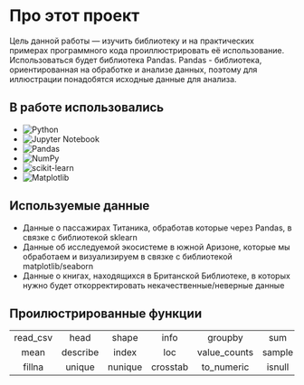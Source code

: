 # Про этот проект

Цель данной работы — изучить библиотеку и на практических примерах программного кода проиллюстрировать её использование. Использоваться будет библиотека Pandas. Pandas - библиотека, ориентированная на обработке и анализе данных, поэтому для иллюстрации понадобятся исходные данные для анализа.  

## В работе использовались
- ![Python](https://img.shields.io/badge/python-3670A0?style=for-the-badge&logo=python&logoColor=ffdd54)
- ![Jupyter Notebook](https://img.shields.io/badge/jupyter-%23FA0F00.svg?style=for-the-badge&logo=jupyter&logoColor=white)
- ![Pandas](https://img.shields.io/badge/pandas-%23150458.svg?style=for-the-badge&logo=pandas&logoColor=white)
- ![NumPy](https://img.shields.io/badge/numpy-%23013243.svg?style=for-the-badge&logo=numpy&logoColor=white)
- ![scikit-learn](https://img.shields.io/badge/scikit--learn-%23F7931E.svg?style=for-the-badge&logo=scikit-learn&logoColor=white)
- ![Matplotlib](https://img.shields.io/badge/Matplotlib-%23ffffff.svg?style=for-the-badge&logo=Matplotlib&logoColor=black)

## Используемые данные

- Данные о пассажирах Титаника, обработав которые через Pandas, в связке с библиотекой sklearn
- Данные об исследуемой экосистеме в южной Аризоне, которые мы обработаем и визуализируем в связке с библиотекой matplotlib/seaborn
- Данные о книгах, находящихся в Британской Библиотеке, в которых нужно будет откорректировать некачественные/неверные данные

## Проилюстрированные функции
<table>
    <tr><td><center>read_csv</center></td><td><center>head</center></td>
    <td><center>shape</center></td><td><center>info</center></td>
    <td><center>groupby</center></td><td><center>sum</center></td>
    <td><center>sort_values</center></td><td><center>tail</center></td></tr>
    <tr><td><center>mean</center></td><td><center>describe</center></td>
    <td><center>index</center></td><td><center>loc</center></td>
    <td><center>value_counts</center></td><td><center>sample</center></td>
    <td><center>to_datetime</center></td><td><center>dropna</center></td></tr>
    <tr><td><center>fillna</center></td><td><center>unique</center></td>
    <td><center>nunique</center></td><td><center>crosstab</center></td>
    <td><center>to_numeric</center></td><td><center>isnull</center></td>
    <td><center>drop</center></td><td><center>median</center></td></tr>
</table>